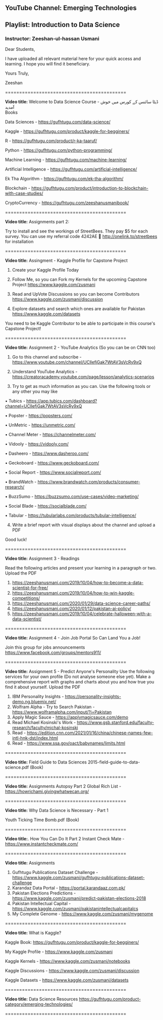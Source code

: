 ## YouTube Channel: Emerging Technologies
## Playlist: Introduction to Data Science
### Instructor: Zeeshan-ul-hassan Usmani

Dear Students,

I have uploaded all relevant material here for your quick access and learning. I hope you will find it beneficiary.


Yours Truly,

Zeeshan


===========================================


**Video title:** Welcome to Data Science Course - ڈیٹا سائنس کے کورس میں خوش آمدید  
Books 

Data Sciences - https://gufhtugu.com/data-science/ 

Kaggle - https://gufhtugu.com/product/kaggle-for-begginers/ 

R - https://gufhtugu.com/product/r-ka-taaruf/

Python - https://gufhtugu.com/python-programming/

Machine Learning - https://gufhtugu.com/machine-learning/

Artificial Intelligence - https://gufhtugu.com/artificial-intelligence/ 

Ek Tha Algorithm - https://gufhtugu.com/ek-tha-algorithm/ 

Blockchain - https://gufhtugu.com/product/introduction-to-blockchain-with-case-studies/

CryptoCurrency - https://gufhtugu.com/zeeshanusmanibook/

===========================================


**Video title:**  Assignments part 2:

Try to install and see the workings of StreetBees. They pay $5 for each survey. You can use my referral code 4242AE 🙂 http://onelink.to/streetbees for installation

===========================================


**Video title:** Assingment - Kaggle Profile for Capstone Project

1. Create your Kaggle Profile Today

2. Follow Me, so you can Fork my Kernels for the upcoming Capstone Project
https://www.kaggle.com/zusmani

3. Read and UpVote Discussions so you can become Contributors 
https://www.kaggle.com/zusmani/discussion

4. Explore datasets and search which ones are available for Pakistan
https://www.kaggle.com/datasets

You need to be Kaggle Contributor to be able to participate in this course's Capstone Project!

===========================================


**Video title:** Assignment 2 - YouTube Analytics (So you can be on CNN too)

1. Go to this channel and subscribe - https://www.youtube.com/channel/UCllefjGak7WtAV3sVcRy9xQ

2. Understand YouTube Analytics - https://creatoracademy.youtube.com/page/lesson/analytics-scenarios 

3. Try to get as much information as you can. Use the following tools or any other you may like

•	Tubics - https://app.tubics.com/dashboard?channel=UCllefjGak7WtAV3sVcRy9xQ

•	Popster - https://popsters.com/

•	UnMetric - https://unmetric.com/

•	Channel Meter - https://channelmeter.com/

•	Vidooly - https://vidooly.com/

•	Dasheero - https://www.dasheroo.com/

•	Geckoboard - https://www.geckoboard.com/

•	Social Report - https://www.socialreport.com/

•	BrandWatch - https://www.brandwatch.com/products/consumer-research/

•	BuzzSumo - https://buzzsumo.com/use-cases/video-marketing/

•	Social Blade - https://socialblade.com/

•	Tabular - https://tubularlabs.com/products/tubular-intelligence/

4. Write a brief report with visual displays about the channel and upload a PDF

Good luck!

===========================================


**Video title:** Assignment 3 - Readings

Read the following articles and present your learning in a paragraph or two. Upload the PDF

1. https://zeeshanusmani.com/2019/10/04/how-to-become-a-data-scientist-for-free/
2. https://zeeshanusmani.com/2019/10/04/how-to-win-kaggle-competitions/
3. https://zeeshanusmani.com/2020/01/29/data-science-career-paths/
4. https://zeeshanusmani.com/2020/01/12/pakistan-ai-policy/
5. https://zeeshanusmani.com/2019/10/04/celebrate-halloween-with-a-data-scientist/

===========================================


**Video title:** Assignment 4 - Join Job Portal So Can Land You a Job!

Join this group for jobs announcements
https://www.facebook.com/groups/mentors911/

===========================================


**Video title:** Assignment 5 - Predict Anyone's Personality
Use the following services for your own profile (Do not analyse someone else yet). Make a comprehensive report with graphs and charts about you and how true you find it about yourself. Upload the PDF

1. IBM Personality Insights - https://personality-insights-demo.ng.bluemix.net/
2. Wolfram Alpha - Try to Search Pakistan - https://www.wolframalpha.com/input/?i=Pakistan
3. Apply Magic Sauce - https://applymagicsauce.com/demo
4. Read Michael Kosinski's Work - https://www.gsb.stanford.edu/faculty-research/faculty/michal-kosinski
5. Read - https://edition.cnn.com/2021/01/16/china/chinese-names-few-intl-hnk-dst/index.html
6. Read - https://www.ssa.gov/oact/babynames/limits.html

===========================================


**Video title:** Field Guide to Data Sciences
2015-field-guide-to-data-science.pdf (Book)


===========================================


**Video title:** Assignments Autopsy Part 2
Global Rich List - https://howrichami.givingwhatwecan.org/ 

===========================================


**Video title:** Why Data Science is Necessary - Part 1

Youth Ticking Time Bomb.pdf (Book)


===========================================


**Video title:**. How You Can Do It Part 2
Instant Check Mate - https://www.instantcheckmate.com/

===========================================


**Video title:** Assignments
1. Gufhtugu Publications Dataset Challenge - https://www.kaggle.com/zusmani/gufhtugu-publications-dataset-challenge
2. Karandaz Data Portal - https://portal.karandaaz.com.pk/ 
3. Pakistan Elections Predictions - https://www.kaggle.com/zusmani/predict-pakistan-elections-2018
4. Pakistan Intellectual Capital - https://www.kaggle.com/zusmani/pakistanintellectualcapitalcs
5. My Complete Genome - https://www.kaggle.com/zusmani/mygenome

===========================================


**Video title:** What is Kaggle?

Kaggle Book: https://gufhtugu.com/product/kaggle-for-begginers/

My Kaggle Profile - https://www.kaggle.com/zusmani

Kaggle Kernels - https://www.kaggle.com/zusmani/notebooks

Kaggle Discussions - https://www.kaggle.com/zusmani/discussion

Kaggle Datasets - https://www.kaggle.com/zusmani/datasets

===========================================


**Video title:** Data Science Resources
https://gufhtugu.com/product-category/emerging-technologies/


===========================================
